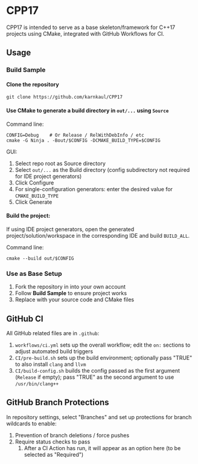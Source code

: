 # CPP17

CPP17 is intended to serve as a base skeleton/framework for C++17 projects using CMake, integrated with GitHub Workflows for CI.

## Usage
### Build Sample
#### Clone the repository
```
git clone https://github.com/karnkaul/CPP17
```

#### Use CMake to generate a build directory in `out/...` using `Source`
Command line:
```
CONFIG=Debug	# Or Release / RelWithDebInfo / etc
cmake -G Ninja . -Bout/$CONFIG -DCMAKE_BUILD_TYPE=$CONFIG
```
GUI:
1. Select repo root as Source directory
1. Select `out/...` as the Build directory (config subdirectory not required for IDE project generators)
1. Click Configure
1. For single-configuration generators: enter the desired value for `CMAKE_BUILD_TYPE`
1. Click Generate

#### Build the project:
If using IDE project generators, open the generated project/solution/workspace in the corresponding IDE and build `BUILD_ALL`.

Command line:
```
cmake --build out/$CONFIG
```
### Use as Base Setup
1. Fork the repository in into your own account
1. Follow **Build Sample** to ensure project works
1. Replace with your source code and CMake files

## GitHub CI
All GitHub related files are in `.github`:
1. `workflows/ci.yml` sets up the overall workflow; edit the `on:` sections to adjust automated build triggers
1. `CI/pre-build.sh` sets up the build environment; optionally pass "TRUE" to also install `clang` and `llvm`
1. `CI/build-config.sh` builds the config passed as the first argument (`Release` if empty); pass "TRUE" as the second argument to use `/usr/bin/clang++`

## GitHub Branch Protections
In repository settings, select "Branches" and set up protections for branch wildcards to enable:
1. Prevention of branch deletions / force pushes
1. Require status checks to pass
	1. After a CI Action has run, it will appear as an option here (to be selected as "Required")
